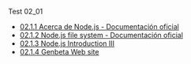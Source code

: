 Test 02_01
* [02.1.1 Acerca de Node.js - Documentación oficial](https://nodejs.org/es/about/)
* [02.1.2 Node.js file system - Documentación oficial](https://nodejs.org/api/fs.html)
* [02.1.3 Node.js Introduction III](https://www.w3schools.com/nodejs_/nodejs_intr)
* [02.1.4 Genbeta Web site](https://www.genbeta/web_)

